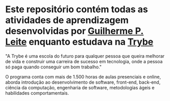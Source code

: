 # Este repositório contém todas as atividades de aprendizagem desenvolvidas por [Guilherme P. Leite](https://www.linkedin.com/in/guilherme-p-leite-40034a256/) enquanto estudava na [Trybe](https://www.betrybe.com/) 

"A Trybe é uma escola do futuro para qualquer pessoa que queira melhorar de vida e construir uma carreira de sucesso em tecnologia, onde a pessoa só paga quando conseguir um bom trabalho."

O programa conta com mais de 1.500 horas de aulas presenciais e online, aborda introdução ao desenvolvimento de software, front-end, back-end, ciência da computação, engenharia de software, metodologias ágeis e habilidades comportamentais.

